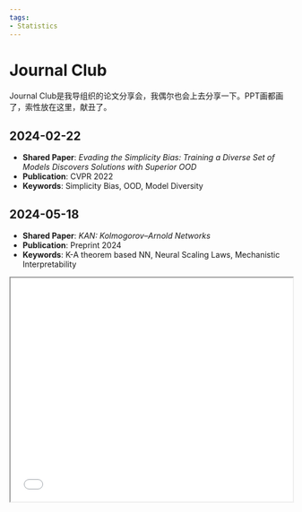 ```yaml
---
tags:
- Statistics
---
```


# Journal Club

Journal Club是我导组织的论文分享会，我偶尔也会上去分享一下。PPT画都画了，索性放在这里，献丑了。

## 2024-02-22

- **Shared Paper**: *Evading the Simplicity Bias: Training a Diverse Set of Models Discovers Solutions with Superior OOD*
- **Publication**: CVPR 2022
- **Keywords**: Simplicity Bias, OOD, Model Diversity

<center>
<object
    type="application/pdf"
    data="../slides/2024-02-22_Evading_Simplicity_Bias.pdf#page=1&view=FitH&toolbar=1&navpanes=0"
    width=100%
    height=400>
</object>
</center>


## 2024-05-18

- **Shared Paper**: *KAN: Kolmogorov–Arnold Networks*
- **Publication**: Preprint 2024
- **Keywords**: K-A theorem based NN, Neural Scaling Laws, Mechanistic Interpretability

<iframe width=100% height=400 src="../slides/kan.html"></iframe>